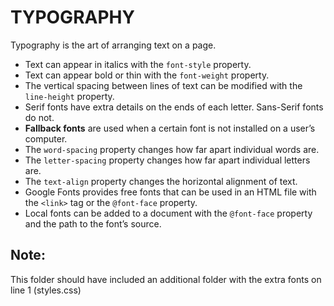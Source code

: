 # TYPOGRAPHY

Typography is the art of arranging text on a page.

* Text can appear in italics with the `font-style` property.
* Text can appear bold or thin with the `font-weight` property.
* The vertical spacing between lines of text can be modified with the `line-height` property.
* Serif fonts have extra details on the ends of each letter. Sans-Serif fonts do not.
* **Fallback fonts** are used when a certain font is not installed on a user’s computer.
* The `word-spacing` property changes how far apart individual words are.
* The `letter-spacing` property changes how far apart individual letters are.
* The `text-align` property changes the horizontal alignment of text.
* Google Fonts provides free fonts that can be used in an HTML file with the `<link>` tag or the `@font-face` property.
* Local fonts can be added to a document with the `@font-face` property and the path to the font’s source.

## Note: 
This folder should have included an additional folder with the extra fonts on line 1 (styles.css)
